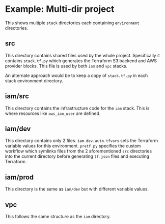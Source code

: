# Example: Multi-dir project

This shows multiple `stack` directories each containing `environment` directories.

## src

This directory contains shared files used by the whole project. Specifically it contains `stack.tf.py` which generates the Terraform S3 backend and AWS provider blocks. This file is used by both `iam` and `vpc` stacks.

An alternate approach would be to keep a copy of `stack.tf.py` in each stack environment directory.

## iam/src

This directory contains the infrastructure code for the `iam` stack. This is where resources like `aws_iam_user` are defined.

## iam/dev

This directory contains only 2 files. `iam.dev.auto.tfvars` sets the Terraform variable values for this environment. `pretf.py` specifies the custom workflow which symlinks files from the 2 aforementioned `src` directories into the current directory before generating `tf.json` files and executing Terraform.

## iam/prod

This directory is the same as `iam/dev` but with different variable values.

## vpc

This follows the same structure as the `iam` directory.
